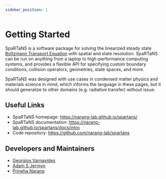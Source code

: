 ```yaml
---
sidebar_position: 1
---
```


# Getting Started

SpaRTaNS is a software package for solving the linearized steady state [Boltzmann Transport Equation](formalism/boltzmann-transport-theory.md) with spatial and state resolution.
SpaRTaNS can be run on anything from a laptop to high-performance computing systems, and provides a flexible API for specifying custom boundary conditions, collision operators, geometries, state spaces, and more.

SpaRTaNS was designed with use cases in condensed matter physics and materials science in mind, which informs the language in these pages, but it should generalize to other domains (e.g. radiative transfer) without issue.

## Useful Links

- SpaRTaNS homepage: https://narang-lab.github.io/spartans/
- SpaRTaNS documentation: https://narang-lab.github.io/spartans/docs/intro
- Code repository: https://github.com/narang-lab/spartans

## Developers and Maintainers 

- [Georgios Varnavides](https://gvarnavides.com/)
- [Adam S Jermyn](https://adamjermyn.com/)
- [Prineha Narang](https://narang.seas.harvard.edu/)

